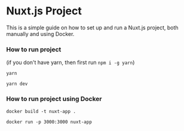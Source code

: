 # Nuxt.js Project
This is a simple guide on how to set up and run a Nuxt.js project, both manually and using Docker.

### How to run project

(if you don't have yarn, then first run ```npm i -g yarn```)

```yarn```

```yarn dev```

### How to run project using Docker

```docker build -t nuxt-app .```

```docker run -p 3000:3000 nuxt-app```
